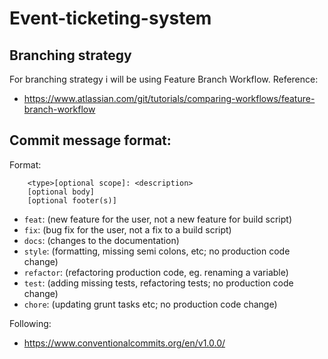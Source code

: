 # Event-ticketing-system

## Branching strategy
For branching strategy i will be using Feature Branch Workflow.
Reference:
- https://www.atlassian.com/git/tutorials/comparing-workflows/feature-branch-workflow
## Commit message format:
Format: 
```
    <type>[optional scope]: <description>
    [optional body]
    [optional footer(s)]
```
- `feat`: (new feature for the user, not a new feature for build script)
- `fix`: (bug fix for the user, not a fix to a build script)
- `docs`: (changes to the documentation)
- `style`: (formatting, missing semi colons, etc; no production code change)
- `refactor`: (refactoring production code, eg. renaming a variable)
- `test`: (adding missing tests, refactoring tests; no production code change)
- `chore`: (updating grunt tasks etc; no production code change)

Following:
- https://www.conventionalcommits.org/en/v1.0.0/

